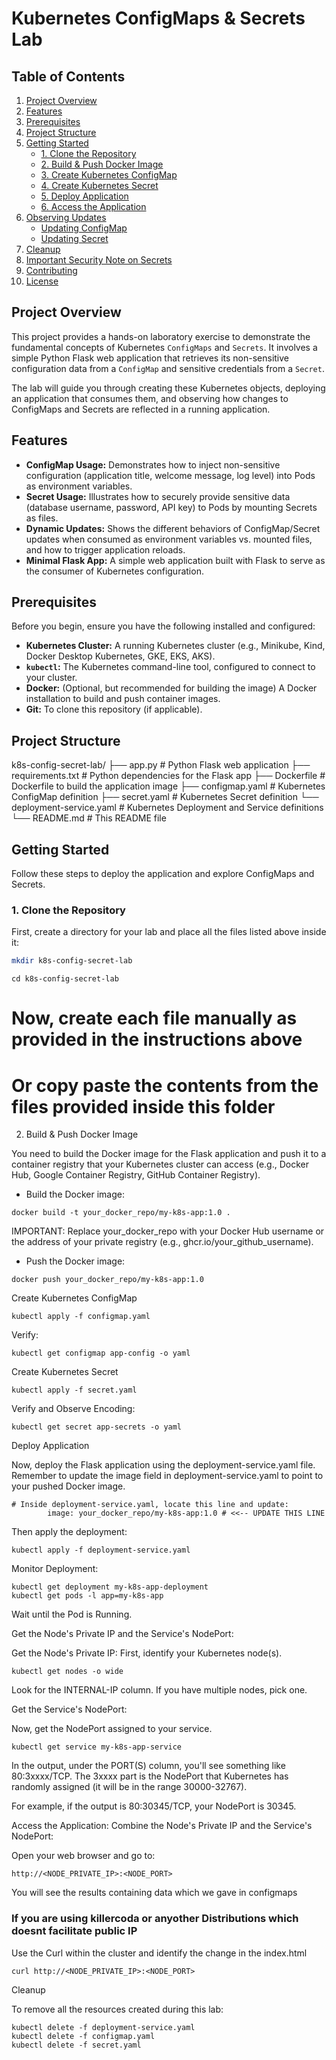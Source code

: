 # Kubernetes ConfigMaps & Secrets Lab

## Table of Contents

1.  [Project Overview](#project-overview)
2.  [Features](#features)
3.  [Prerequisites](#prerequisites)
4.  [Project Structure](#project-structure)
5.  [Getting Started](#getting-started)
    * [1. Clone the Repository](#1-clone-the-repository)
    * [2. Build & Push Docker Image](#2-build--push-docker-image)
    * [3. Create Kubernetes ConfigMap](#3-create-kubernetes-configmap)
    * [4. Create Kubernetes Secret](#4-create-kubernetes-secret)
    * [5. Deploy Application](#5-deploy-application)
    * [6. Access the Application](#6-access-the-application)
6.  [Observing Updates](#observing-updates)
    * [Updating ConfigMap](#updating-configmap)
    * [Updating Secret](#updating-secret)
7.  [Cleanup](#cleanup)
8.  [Important Security Note on Secrets](#important-security-note-on-secrets)
9.  [Contributing](#contributing)
10. [License](#license)

## Project Overview

This project provides a hands-on laboratory exercise to demonstrate the fundamental concepts of Kubernetes `ConfigMaps` and `Secrets`. It involves a simple Python Flask web application that retrieves its non-sensitive configuration data from a `ConfigMap` and sensitive credentials from a `Secret`.

The lab will guide you through creating these Kubernetes objects, deploying an application that consumes them, and observing how changes to ConfigMaps and Secrets are reflected in a running application.

## Features

* **ConfigMap Usage:** Demonstrates how to inject non-sensitive configuration (application title, welcome message, log level) into Pods as environment variables.
* **Secret Usage:** Illustrates how to securely provide sensitive data (database username, password, API key) to Pods by mounting Secrets as files.
* **Dynamic Updates:** Shows the different behaviors of ConfigMap/Secret updates when consumed as environment variables vs. mounted files, and how to trigger application reloads.
* **Minimal Flask App:** A simple web application built with Flask to serve as the consumer of Kubernetes configuration.

## Prerequisites

Before you begin, ensure you have the following installed and configured:

* **Kubernetes Cluster:** A running Kubernetes cluster (e.g., Minikube, Kind, Docker Desktop Kubernetes, GKE, EKS, AKS).
* **`kubectl`:** The Kubernetes command-line tool, configured to connect to your cluster.
* **Docker:** (Optional, but recommended for building the image) A Docker installation to build and push container images.
* **Git:** To clone this repository (if applicable).

## Project Structure
k8s-config-secret-lab/
├── app.py                     # Python Flask web application
├── requirements.txt           # Python dependencies for the Flask app
├── Dockerfile                 # Dockerfile to build the application image
├── configmap.yaml             # Kubernetes ConfigMap definition
├── secret.yaml                # Kubernetes Secret definition
└── deployment-service.yaml    # Kubernetes Deployment and Service definitions
└── README.md                  # This README file

## Getting Started

Follow these steps to deploy the application and explore ConfigMaps and Secrets.

### 1. Clone the Repository

First, create a directory for your lab and place all the files listed above inside it:

```bash
mkdir k8s-config-secret-lab
```
```
cd k8s-config-secret-lab
```
# Now, create each file manually as provided in the instructions above
# Or copy paste the contents from the files provided inside this folder

2. Build & Push Docker Image

You need to build the Docker image for the Flask application and push it to a container registry that your Kubernetes cluster can access (e.g., Docker Hub, Google Container Registry, GitHub Container Registry).

- Build the Docker image:
```
docker build -t your_docker_repo/my-k8s-app:1.0 .
```
IMPORTANT: Replace your_docker_repo with your Docker Hub username or the address of your private registry (e.g., ghcr.io/your_github_username).

- Push the Docker image:
```
docker push your_docker_repo/my-k8s-app:1.0
```
Create Kubernetes ConfigMap
```
kubectl apply -f configmap.yaml
```
Verify:
```
kubectl get configmap app-config -o yaml
```


Create Kubernetes Secret

```
kubectl apply -f secret.yaml
```

Verify and Observe Encoding:

```
kubectl get secret app-secrets -o yaml
```

Deploy Application

Now, deploy the Flask application using the deployment-service.yaml file. Remember to update the image field in deployment-service.yaml to point to your pushed Docker image.

```
# Inside deployment-service.yaml, locate this line and update:
        image: your_docker_repo/my-k8s-app:1.0 # <<-- UPDATE THIS LINE
```

Then apply the deployment:

```
kubectl apply -f deployment-service.yaml
```

Monitor Deployment:

```
kubectl get deployment my-k8s-app-deployment
kubectl get pods -l app=my-k8s-app
```
Wait until the Pod is Running.

Get the Node's Private IP and the Service's NodePort:

Get the Node's Private IP:
First, identify your Kubernetes node(s).

```
kubectl get nodes -o wide
```
Look for the INTERNAL-IP column. If you have multiple nodes, pick one.


Get the Service's NodePort:

Now, get the NodePort assigned to your service.
```
kubectl get service my-k8s-app-service
```
In the output, under the PORT(S) column, you'll see something like 80:3xxxx/TCP. The 3xxxx part is the NodePort that Kubernetes has randomly assigned (it will be in the range 30000-32767).

For example, if the output is 80:30345/TCP, your NodePort is 30345.

Access the Application:
Combine the Node's Private IP and the Service's NodePort:

Open your web browser and go to:
```
http://<NODE_PRIVATE_IP>:<NODE_PORT>
```
You will see the results containing data which we gave in configmaps

### If you are using killercoda or anyother Distributions which doesnt facilitate public IP
Use the Curl within the cluster and identify the change in the index.html

```
curl http://<NODE_PRIVATE_IP>:<NODE_PORT>
```


Cleanup

To remove all the resources created during this lab:
```
kubectl delete -f deployment-service.yaml
kubectl delete -f configmap.yaml
kubectl delete -f secret.yaml
```


















